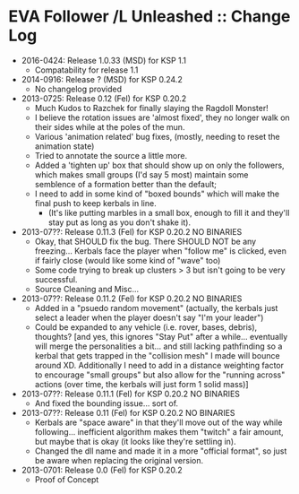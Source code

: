# EVA Follower /L Unleashed :: Change Log

* 2016-0424: Release 1.0.33 (MSD) for KSP 1.1
	+ Compatability for release 1.1 
* 2014-0916: Release ? (MSD) for KSP 0.24.2
	+ No changelog provided 
* 2013-0725: Release 0.12 (Fel) for KSP 0.20.2
	+ Much Kudos to Razchek for finally slaying the Ragdoll Monster!
	+ I believe the rotation issues are 'almost fixed', they no longer walk on their sides while at the poles of the mun.
	+ Various 'animation related' bug fixes, (mostly, needing to reset the animation state)
	+ Tried to annotate the source a little more.
	+ Added a 'tighten up' box that should show up on only the followers, which makes small groups (I'd say 5 most) maintain some semblence of a formation better than the default;
	+ I need to add in some kind of "boxed bounds" which will make the final push to keep kerbals in line.
		- (It's like putting marbles in a small box, enough to fill it and they'll stay put as long as you don't shake it).
* 2013-07??: Release 0.11.3 (Fel) for KSP 0.20.2 NO BINARIES
	+ Okay, that SHOULD fix the bug. There SHOULD NOT be any freezing...
Kerbals face the player when "follow me" is clicked, even if fairly close (would like some kind of "wave" too)
	+ Some code trying to break up clusters > 3 but isn't going to be very successful.
	+ Source Cleaning and Misc...
* 2013-07??: Release 0.11.2 (Fel) for KSP 0.20.2 NO BINARIES
	+ Added in a "psuedo random movement" (actually, the kerbals just select a leader when the player doesn't say "I'm your leader")
	+ Could be expanded to any vehicle (i.e. rover, bases, debris), thoughts?
[and yes, this ignores "Stay Put" after a while... eventually will merge the personalities a bit... and still lacking pathfinding so a kerbal that gets trapped in the "collision mesh" I made will bounce around XD. Additionally I need to add in a distance weighting factor to encourage "small groups" but also allow for the "running across" actions (over time, the kerbals will just form 1 solid mass)]
* 2013-07??: Release 0.11.1 (Fel) for KSP 0.20.2 NO BINARIES
	+ And fixed the bounding issue... sort of.
* 2013-07??: Release 0.11 (Fel) for KSP 0.20.2 NO BINARIES
	+ Kerbals are "space aware" in that they'll move out of the way while following... inefficient algorithm makes them "twitch" a fair amount, but maybe that is okay (it looks like they're settling in).
	+ Changed the dll name and made it in a more "official format", so just be aware when replacing the original version.
* 2013-0701: Release 0.0 (Fel) for KSP 0.20.2
	+ Proof of Concept
